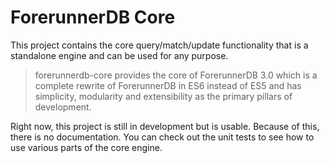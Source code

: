 # ForerunnerDB Core
This project contains the core query/match/update functionality
that is a standalone engine and can be used for any purpose.

>forerunnerdb-core provides the core of ForerunnerDB 3.0 which
>is a complete rewrite of ForerunnerDB in ES6 instead of ES5 and
>has simplicity, modularity and extensibility as the primary
>pillars of development.

Right now, this project is still in development but is usable.
Because of this, there is no documentation. You can check out
the unit tests to see how to use various parts of the core
engine.
